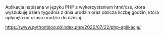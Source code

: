 Aplikacja napisana w języku PHP z wykorzystaniem html/css, która wyszukuję dzień tygodnia z dnia urodzin oraz oblicza liczbę godzin, która upłynęła od czasu urodzin do dzisiaj.


https://www.pythonblog.pl/index.php/2020/07/22/php-aplikacja/

